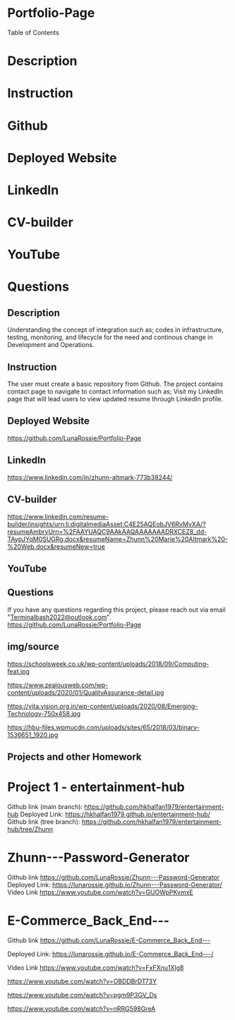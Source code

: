 # Portfolio-Page

Table of Contents
# Description
# Instruction
# Github 
# Deployed Website
# LinkedIn
# CV-builder
# YouTube
# Questions



## Description
Understanding the concept of integration such as; codes in infrastructure, testing, monitoring, and lifecycle for the need and continous change in Development and Operations.



## Instruction

The user must create a basic repository from Github. The project contains contact page to navigate to contact information such as; Visit my LinkedIn page that will lead users to view updated resume through LinkedIn profile.



## Deployed Website

https://github.com/LunaRossie/Portfolio-Page



## LinkedIn

https://www.linkedin.com/in/zhunn-altmark-773b38244/



## CV-builder

https://www.linkedin.com/resume-builder/insights/urn:li:digitalmediaAsset:C4E25AQEobJV6RvMvXA/?resumeAmbryUrn=%2FAAYUAQC9AAkAAQAAAAAAADRXCEZ8_dd-TAypJYqM0SUGRg.docx&resumeName=Zhunn%20Marie%20Altmark%20-%20Web.docx&resumeNew=true



## YouTube




## Questions

If you have any questions regarding this project, please reach out via email "Terminalbash2022@outlook.com". https://github.com/LunaRossie/Portfolio-Page



## img/source

https://schoolsweek.co.uk/wp-content/uploads/2018/09/Computing-feat.jpg

https://www.zealousweb.com/wp-content/uploads/2020/01/QualityAssurance-detail.jpg

https://vita.vision.org.in/wp-content/uploads/2020/08/Emerging-Technology-750x458.jpg

https://hbu-files.wpmucdn.com/uploads/sites/65/2018/03/binary-1536651_1920.jpg


## Projects and other Homework


# Project 1 - entertainment-hub

Github link (main branch):
https://github.com/hkhalfan1979/entertainment-hub
Deployed Link:
https://hkhalfan1979.github.io/entertainment-hub/
Github link (tree branch):
https://github.com/hkhalfan1979/entertainment-hub/tree/Zhunn


# Zhunn---Password-Generator

Github link 
https://github.com/LunaRossie/Zhunn---Password-Generator
Deployed Link:
https://lunarossie.github.io/Zhunn---Password-Generator/
Video Link
https://www.youtube.com/watch?v=GUOWpPKvmxE


# E-Commerce_Back_End---

Github link 
https://github.com/LunaRossie/E-Commerce_Back_End---

Deployed Link:
https://lunarossie.github.io/E-Commerce_Back_End---/

Video Link
https://www.youtube.com/watch?v=FxFXnu1Xlg8

https://www.youtube.com/watch?v=OBDDBrDT73Y

https://www.youtube.com/watch?v=pgm9P3GV_Ds

https://www.youtube.com/watch?v=nRRG598GreA